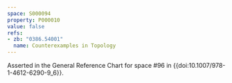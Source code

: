 ```yaml
---
space: S000094
property: P000010
value: false
refs:
- zb: "0386.54001"
  name: Counterexamples in Topology
---
```


Asserted in the General Reference Chart for space #96 in
{{doi:10.1007/978-1-4612-6290-9_6}}.
